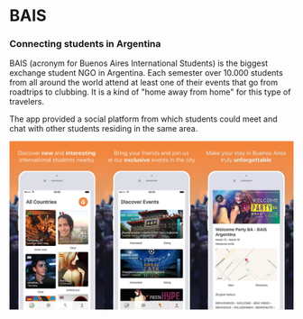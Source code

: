 # BAIS

### Connecting students in Argentina

BAIS (acronym for Buenos Aires International Students) is the biggest exchange student NGO in Argentina. Each semester over 10.000 students from all around the world attend at least one of their events that go from roadtrips to clubbing. It is a kind of "home away from home" for this type of travelers.

The app provided a social platform from which students could meet and chat with other students residing in the same area.

![Screenshots](./assets/screens.jpg)

